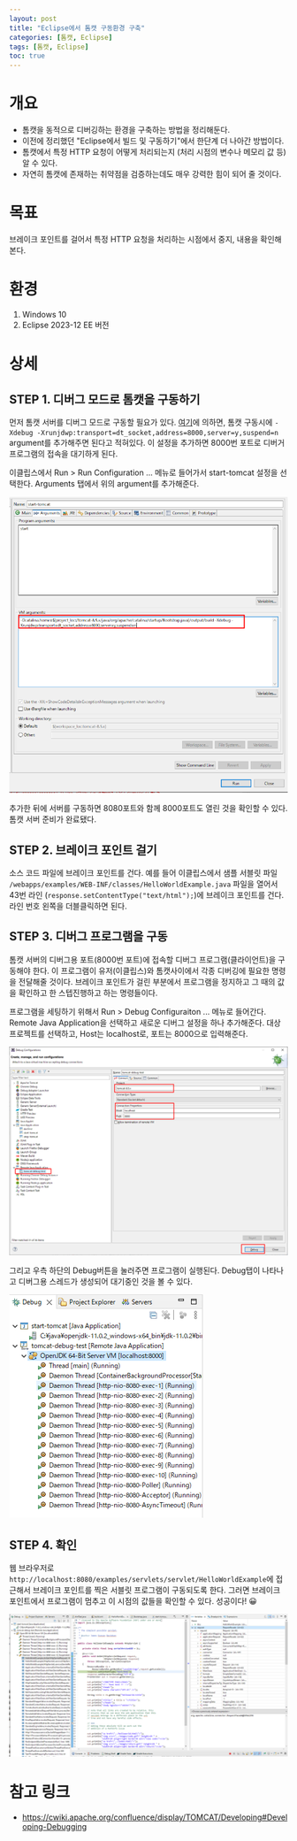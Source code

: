 ```yaml
---
layout: post
title: "Eclipse에서 톰캣 구동환경 구축"
categories: [톰캣, Eclipse]
tags: [톰캣, Eclipse]
toc: true
---
```


# 개요
- 톰캣을 동적으로 디버깅하는 환경을 구축하는 방법을 정리해둔다. 
- 이전에 정리했던 "Eclipse에서 빌드 및 구동하기"에서 한단계 더 나아간 방법이다. 
- 톰캣에서 특정 HTTP 요청이 어떻게 처리되는지 (처리 시점의 변수나 메모리 값 등) 알 수 있다. 
- 자연히 톰캣에 존재하는 취약점을 검증하는데도 매우 강력한 힘이 되어 줄 것이다. 

# 목표
브레이크 포인트를 걸어서 특정 HTTP 요청을 처리하는 시점에서 중지, 내용을 확인해본다. 

# 환경
1. Windows 10 
2. Eclipse 2023-12 EE 버전

# 상세 
## STEP 1. 디버그 모드로 톰캣을 구동하기
먼저 톰캣 서버를 디버그 모드로 구동할 필요가 있다. [여기](https://cwiki.apache.org/confluence/display/TOMCAT/Developing#Developing-Debugging)에 의하면, 톰캣 구동시에 `-Xdebug -Xrunjdwp:transport=dt_socket,address=8000,server=y,suspend=n` argument를 추가해주면 된다고 적혀있다. 이 설정을 추가하면 8000번 포트로 디버거 프로그램의 접속을 대기하게 된다. 

이클립스에서 Run > Run Configuration ... 메뉴로 들어가서 start-tomcat 설정을 선택한다. Arguments 탭에서 위의 argument를 추가해준다.

![톰캣을 디버그 모드로 구동하기](/images/tomcat-start-tomcat-with-jpda.png)

추가한 뒤에 서버를 구동하면 8080포트와 함께 8000포트도 열린 것을 확인할 수 있다. 톰캣 서버 준비가 완료됐다. 



## STEP 2. 브레이크 포인트 걸기
소스 코드 파일에 브레이크 포인트를 건다. 예를 들어 이클립스에서 샘플 서블릿 파일 `/webapps/examples/WEB-INF/classes/HelloWorldExample.java` 파일을 열어서 43번 라인 (`response.setContentType("text/html");`)에 브레이크 포인트를 건다. 라인 번호 왼쪽을 더블클릭하면 된다. 



## STEP 3. 디버그 프로그램을 구동
톰캣 서버의 디버그용 포트(8000번 포트)에 접속할 디버그 프로그램(클라이언트)을 구동해야 한다. 이 프로그램이 유저(이클립스)와 톰캣사이에서 각종 디버깅에 필요한 명령을 전달해줄 것이다. 브레이크 포인트가 걸린 부분에서 프로그램을 정지하고 그 때의 값을 확인하고 한 스텝진행하고 하는 명령들이다. 

프로그램을 세팅하기 위해서 Run > Debug Configuraiton ... 메뉴로 들어간다. Remote Java Application을 선택하고 새로운 디버그 설정을 하나 추가해준다. 대상 프로젝트를 선택하고, Host는 localhost로, 포트는 8000으로 입력해준다. 

![톰캣 디버그 설정 추가](/images/tomcat-debug-program.png)

그리고 우측 하단의 Debug버튼을 눌러주면 프로그램이 실행된다. Debug탭이 나타나고 디버그용 스레드가 생성되어 대기중인 것을 볼 수 있다. 

![디버그 프로그램 구동 확인](/images/tomcat-debug-run.png)

## STEP 4. 확인
웹 브라우저로 `http://localhost:8080/examples/servlets/servlet/HelloWorldExample`에 접근해서 브레이크 포인트를 찍은 서블릿 프로그램이 구동되도록 한다. 그러면 브레이크 포인트에서 프로그램이 멈추고 이 시점의 값들을 확인할 수 있다. 성공이다! 😀

![톰캣 디버그 결과](/images/tomcat-debug-test-result.png)


# 참고 링크
- https://cwiki.apache.org/confluence/display/TOMCAT/Developing#Developing-Debugging